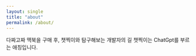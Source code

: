 ```yaml
---
layout: single
title: "about"
permalink: /about/
---
```


다짜고짜 맥북을 구매 후, 챗찍이와 탐구해보는 개발자의 길
챗찍이는 ChatGpt를 부르는 애칭입니다.
